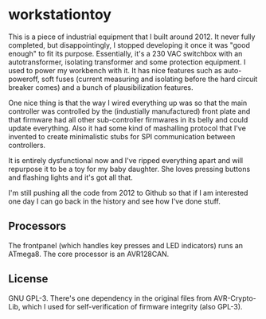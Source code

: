 # workstationtoy
This is a piece of industrial equipment that I built around 2012. It never
fully completed, but disappointingly, I stopped developing it once it was "good
enough" to fit its purpose. Essentially, it's a 230 VAC switchbox with an
autotransformer, isolating transformer and some protection equipment. I used to
power my workbench with it. It has nice features such as auto-poweroff, soft
fuses (current measuring and isolating before the hard circuit breaker comes) and
a bunch of plausibilization features.

One nice thing is that the way I wired everything up was so that the main
controller was controlled by the (industially manufactured) front plate and
that firmware had all other sub-controller firmwares in its belly and could
update everything. Also it had some kind of mashalling protocol that I've
invented to create minimalistic stubs for SPI communication between
controllers.

It is entirely dysfunctional now and I've ripped everything apart and will
repurpose it to be a toy for my baby daughter. She loves pressing buttons and
flashing lights and it's got all that.

I'm still pushing all the code from 2012 to Github so that if I am interested
one day I can go back in the history and see how I've done stuff.

## Processors
The frontpanel (which handles key presses and LED indicators) runs an ATmega8.
The core processor is an AVR128CAN.

## License
GNU GPL-3. There's one dependency in the original files from AVR-Crypto-Lib,
which I used for self-verification of firmware integrity (also GPL-3).
